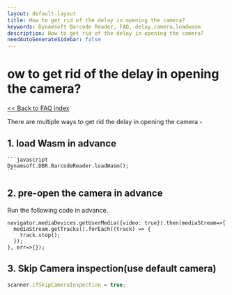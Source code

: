 ```yaml
---
layout: default-layout
title: How to get rid of the delay in opening the camera?
keywords: Dynamsoft Barcode Reader, FAQ, delay,camera,loadwasm
description: How to get rid of the delay in opening the camera?
needAutoGenerateSidebar: false
---
```


# ow to get rid of the delay in opening the camera?

[<< Back to FAQ index](index.md)

There are multiple ways to get rid the delay in opening the camera -


## 1. load Wasm in advance

    ```javascript
    Dynamsoft.DBR.BarcodeReader.loadWasm();
    ```

## 2. pre-open the camera in advance

Run the following code in advance.
```
navigator.mediaDevices.getUserMedia({video: true}).then(mediaStream=>{
  mediaStream.getTracks().forEach((track) => {
    track.stop();
  });
}, err=>{});
```

## 3. Skip Camera inspection(use default camera)

```javascript
scanner.ifSkipCameraInspection = true;
```

